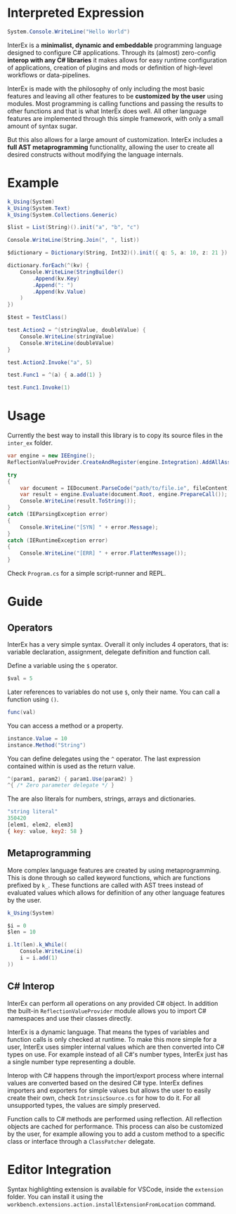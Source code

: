 # Interpreted Expression

```cs
System.Console.WriteLine("Hello World")
```

InterEx is a **minimalist, dynamic and embeddable** programming language designed to configure C# applications. Through its (almost) zero-config **interop with any C# libraries** it makes allows for easy runtime configuration of applications, creation of plugins and mods or definition of high-level workflows or data-pipelines.

InterEx is made with the philosophy of only including the most basic features and leaving all other features to be **customized by the user** using modules. Most programming is calling functions and passing the results to other functions and that is what InterEx does well. All other language features are implemented through this simple framework, with only a small amount of syntax sugar.

But this also allows for a large amount of customization. InterEx includes a **full AST  metaprogramming** functionality, allowing the user to create all desired constructs without modifying the language internals.

# Example

```cs
k_Using(System)
k_Using(System.Text)
k_Using(System.Collections.Generic)

$list = List(String)().init("a", "b", "c")

Console.WriteLine(String.Join(", ", list))

$dictionary = Dictionary(String, Int32)().init({ q: 5, a: 10, z: 21 })

dictionary.forEach(^(kv) {
    Console.WriteLine(StringBuilder()
        .Append(kv.Key)
        .Append(": ")
        .Append(kv.Value)
    )
})

$test = TestClass()

test.Action2 = ^(stringValue, doubleValue) {
    Console.WriteLine(stringValue)
    Console.WriteLine(doubleValue)
}

test.Action2.Invoke("a", 5)

test.Func1 = ^(a) { a.add(1) }

test.Func1.Invoke(1)
```

# Usage

Currently the best way to install this library is to copy its source files in the `inter_ex` folder.

```cs
var engine = new IEEngine();
ReflectionValueProvider.CreateAndRegister(engine.Integration).AddAllAssemblies();

try
{
    var document = IEDocument.ParseCode("path/to/file.ie", fileContent);
    var result = engine.Evaluate(document.Root, engine.PrepareCall());
    Console.WriteLine(result.ToString());
}
catch (IEParsingException error)
{
    Console.WriteLine("[SYN] " + error.Message);
}
catch (IERuntimeException error)
{
    Console.WriteLine("[ERR] " + error.FlattenMessage());
}
```

Check `Program.cs` for a simple script-runner and REPL.

# Guide

## Operators

InterEx has a very simple syntax. Overall it only includes 4 operators, that is: variable declaration, assignment, delegate definition and function call.

Define a variable using the `$` operator.

```cs
$val = 5
```

Later references to variables do not use `$`, only their name. You can call a function using `()`.

```cs
func(val)
```

You can access a method or a property.

```cs
instance.Value = 10
instance.Method("String")
```

You can define delegates using the `^` operator. The last expression contained within is used as the return value.

```cs
^(param1, param2) { param1.Use(param2) }
^{ /* Zero parameter delegate */ }
```

The are also literals for numbers, strings, arrays and dictionaries.

```js
"string literal"
350420
[elem1, elem2, elem3]
{ key: value, key2: 58 }
```

## Metaprogramming

More complex language features are created by using metaprogramming. This is done through so called keyword functions, which are functions prefixed by `k_`. These functions are called with AST trees instead of evaluated values which allows for definition of any other language features by the user.

```cs
k_Using(System)

$i = 0
$len = 10

i.lt(len).k_While((
    Console.WriteLine(i)
    i = i.add(1)
))
```

## C# Interop

InterEx can perform all operations on any provided C# object. In addition the built-in `ReflectionValueProvider` module allows you to import C# namespaces and use their classes directly.

InterEx is a dynamic language. That means the types of variables and function calls is only checked at runtime. To make this more simple for a user, InterEx uses simpler internal values which are then converted into C# types on use. For example instead of all C#'s number types, InterEx just has a single number type representing a double.

Interop with C# happens through the import/export process where internal values are converted based on the desired C# type. InterEx defines importers and exporters for simple values but allows the user to easily create their own, check `IntrinsicSource.cs` for how to do it. For all unsupported types, the values are simply preserved.

Function calls to C# methods are performed using reflection. All reflection objects are cached for performance. This process can also be customized by the user, for example allowing you to add a custom method to a specific class or interface through a `ClassPatcher` delegate.

# Editor Integration

Syntax highlighting extension is available for VSCode, inside the `extension` folder. You can install it using the `workbench.extensions.action.installExtensionFromLocation` command.
